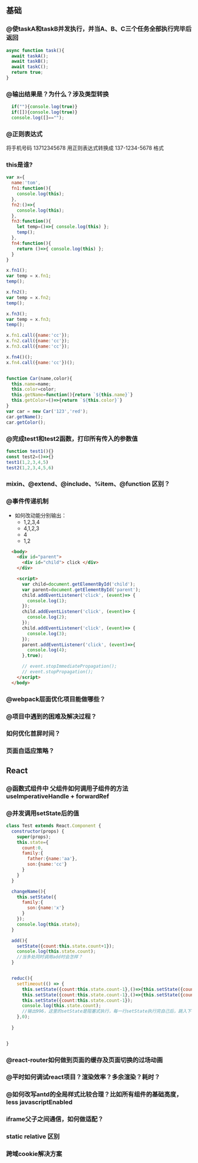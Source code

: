 
## 基础
### @使taskA和taskB并发执行，并当A、B、C三个任务全部执行完毕后返回  
```javascript
async function task(){
  await taskA();
  await taskB();
  await taskC();
  return true;
}
```

### @输出结果是？为什么？涉及类型转换  
```javascript
  if(""){console.log(true)}
  if([]){console.log(true)}
  console.log([]=="");
```

### @正则表达式  
将手机号码 13712345678 用正则表达式转换成 137-1234-5678 格式

### this是谁?  
```javascript
var x={
  name:'tom',
  fn1:function(){
    console.log(this);
  },
  fn2:()=>{
    console.log(this);
  },
  fn3:function(){
    let temp=()=>{ console.log(this) };
    temp();
  },
  fn4:function(){
    return ()=>{ console.log(this) };
  }
}

x.fn1();
var temp = x.fn1;
temp();

x.fn2();
var temp = x.fn2;
temp();

x.fn3();
var temp = x.fn3;
temp();

x.fn1.call({name:'cc'});
x.fn2.call({name:'cc'});
x.fn3.call({name:'cc'});

x.fn4()();
x.fn4.call({name:'cc'})();


function Car(name,color){
  this.name=name;
  this.color=color;
  this.getName=function(){return `${this.name}`}
  this.getColor=()=>{return `${this.color}`}
}
var car = new Car('123','red');
car.getName();
car.getColor();

```

### @完成test1和test2函数，打印所有传入的参数值  
```javascript
function test1(){}
const test2=()=>{}
test1(1,2,3,4,5)
test2(1,2,3,4,5,6)
```

### mixin、@extend、@include、%item、@function 区别？



### @事件传递机制  
* 如何改动能分别输出：
  * 1,2,3,4
  * 4,1,2,3
  * 4
  * 1,2  

```html
  <body>
    <div id="parent">
      <div id="child"> click </div>
    </div>

    <script>
      var child=document.getElementById('child');
      var parent=document.getElementById('parent');
      child.addEventListener('click', (event)=> {
        console.log(1);
      });
      child.addEventListener('click', (event)=> {
        console.log(2);
      });
      child.addEventListener('click', (event)=> {
        console.log(3);
      });
      parent.addEventListener('click', (event)=>{
        console.log(4);
      },true);

      // event.stopImmediatePropagation();
      // event.stopPropagation(); 
    </script>
  </body>
```


### @webpack层面优化项目能做哪些？

### @项目中遇到的困难及解决过程？

### 如何优化首屏时间？

### 页面自适应策略？

## React
### @函数式组件中 父组件如何调用子组件的方法 useImperativeHandle + forwardRef

### @并发调用setState后的值  
```javascript
class Test extends React.Component {
  constructor(props) {
    super(props);
    this.state={
      count:0,
      family:{
        father:{name:'aa'},
        son:{name:'cc'}
      }
    }
  }

  changeName(){
    this.setState({
      family:{
        son:{name:'x'}
      }
    });
    console.log(this.state);
  }

  add(){
    setState({count:this.state.count+1});
    console.log(this.state.count);
    //当多处同时调用add时会怎样？
  }


  reduc(){
    setTimeout(() => {
      this.setState({count:this.state.count-1},()=>{this.setState({count:999})});
      this.setState({count:this.state.count-1},()=>{this.setState({count:this.state.count-1})});
      this.setState({count:this.state.count-1});
      console.log(this.state.count);
      //输出996，这里的setState是阻塞式执行，每一行setState执行完自己后，跳入下一行执行
    },0);
    
  }


}
```


### @react-router如何做到页面的缓存及页面切换的过场动画

### @平时如何调试react项目？渲染效率？多余渲染？耗时？


### @如何改写antd的全局样式比较合理？比如所有组件的基础高度，less javascriptEnabled


### iframe父子之间通信，如何做适配？

### static  relative 区别

### 跨域cookie解决方案

### 